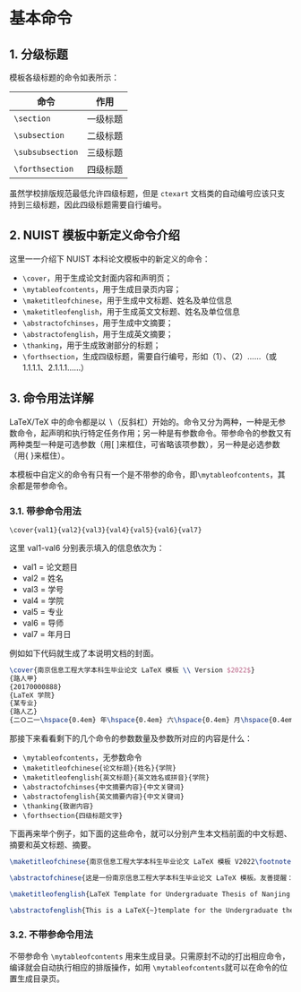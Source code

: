 # 基本命令

## 1. 分级标题

模板各级标题的命令如表所示：

| 命令               | 作用   |
| ---------------- | ---- |
| `\section`       | 一级标题 |
| `\subsection`    | 二级标题 |
| `\subsubsection` | 三级标题 |
| `\forthsection`  | 四级标题 |

虽然学校排版规范最低允许四级标题，但是 `ctexart` 文档类的自动编号应该只支持到三级标题，因此四级标题需要自行编号。

## 2. NUIST 模板中新定义命令介绍

这里一一介绍下 NUIST 本科论文模板中的新定义的命令：

* `\cover`，用于生成论文封面内容和声明页；
* `\mytableofcontents`，用于生成目录页内容；
* `\maketitleofchinese`，用于生成中文标题、姓名及单位信息
* `\maketitleofenglish`，用于生成英文文标题、姓名及单位信息
* `\abstractofchinses`，用于生成中文摘要；
* `\abstractofenglish`，用于生成英文摘要；
* `\thanking`，用于生成致谢部分的标题；
* `\forthsection`，生成四级标题，需要自行编号，形如（1）、（2）……（或 1.1.1.1、2.1.1.1……）

## 3. 命令用法详解

LaTeX/TeX 中的命令都是以 $\backslash$（反斜杠）开始的。命令又分为两种，一种是无参数命令，起声明和执行特定任务作用；另一种是有参数命令。带参命令的参数又有两种类型一种是可选参数（用\[ ]来框住，可省略该项参数），另一种是必选参数（用{ }来框住）。

本模板中自定义的命令有只有一个是不带参的命令，即`\mytableofcontents`，其余都是带参命令。

### **3.1. 带参命令用法**

`\cover{val1}{val2}{val3}{val4}{val5}{val6}{val7}`

这里 val1-val6 分别表示填入的信息依次为：

* val1 = 论文题目
* val2 = 姓名
* val3 = 学号
* val4 = 学院
* val5 = 专业
* val6 = 导师
* val7 = 年月日

例如如下代码就生成了本说明文档的封面。

```latex
\cover{南京信息工程大学本科生毕业论文 LaTeX 模板 \\ Version $2022$}
{路人甲}
{20170000888}
{LaTeX 学院}
{某专业}
{路人乙}
{二Ｏ二一\hspace{0.4em} 年\hspace{0.4em} 六\hspace{0.4em} 月\hspace{0.4em} 五\hspace{0.4em} 日}
```

那接下来看看剩下的几个命令的参数数量及参数所对应的内容是什么：

* `\mytableofcontents`，无参数命令
* `\maketitleofchinese{论文标题}{姓名}{学院}`
* `\maketitleofenglish{英文标题}{英文姓名或拼音}{学院}`
* `\abstractofchinses{中文摘要内容}{中文关键词}`
* `\abstractofenglish{英文摘要内容}{中文关键词}`
* `\thanking{致谢内容}`
* `\forthsection{四级标题文字}`

下面再来举个例子，如下面的这些命令，就可以分别产生本文档前面的中文标题、摘要和英文标题、摘要。

```latex
\maketitleofchinese{南京信息工程大学本科生毕业论文 LaTeX 模板 V2022\footnote{本模板制作时间：2014 年 5 月，修订于 2022 年 1 月}}{路人甲}{LaTeX}

\abstractofchinese{这是一份南京信息工程大学本科生毕业论文 LaTeX 模板。友善提醒：本文档是非官方版，属个人兴趣产物。}{模板；南信大；毕业论文；}

\maketitleofenglish{LaTeX Template for Undergraduate Thesis of Nanjing University of Information Science and Technology}{Some Guy}{School of LaTeX}

\abstractofenglish{This is a LaTeX{~}template for the Undergraduate thesis of Nanjing University of Information Science and Technology. Caution: due to personal interest, not an official template.}{template; NUIST; thesis;}
```

### **3.2. 不带参命令用法**

不带参命令 `\mytableofcontents` 用来生成目录。只需原封不动的打出相应命令，编译就会自动执行相应的排版操作，如用 `\mytableofcontents`就可以在命令的位置生成目录页。
